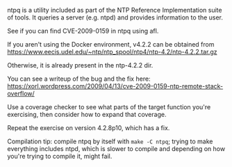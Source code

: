 ntpq is a utility included as part of the NTP Reference Implementation suite of tools. It queries a server (e.g. ntpd)
and provides information to the user.

See if you can find CVE-2009-0159 in ntpq using afl.

If you aren't using the Docker environment, v4.2.2 can be obtained from
https://www.eecis.udel.edu/~ntp/ntp_spool/ntp4/ntp-4.2/ntp-4.2.2.tar.gz

Otherwise, it is already present in the ntp-4.2.2 dir.

You can see a writeup of the bug and the fix here:
https://xorl.wordpress.com/2009/04/13/cve-2009-0159-ntp-remote-stack-overflow/

Use a coverage checker to see what parts of the target function you're exercising, then consider how to expand that
coverage.

Repeat the exercise on version 4.2.8p10, which has a fix.

Compilation tip: compile ntpq by itself with `make -C ntpq`; trying to make everything includes ntpd, which is slower to
compile and depending on how you're trying to compile it, might fail.
